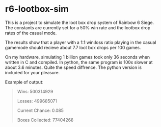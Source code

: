 # r6-lootbox-sim

This is a project to simulate the loot box drop system of Rainbow 6 Siege. The constants are currently set for a 50% win rate and the lootbox drop rates of the casual mode.

The results show that a player with a 1:1 win:loss ratio playing in the casual gamemode should recieve about 7.7 loot box drops per 100 games. 

On my hardware, simulating 1 billion games took only 36 seconds when written in C and compiled. In python, the same program is 100x slower at about 3.6 minutes. Quite the speed diffrence. The python version is included for your pleasure.


Example of output:

>Wins: 500314929
>
>Losses: 499685071
>
>Current Chance: 0.085
>
>Boxes Collected: 77404268
